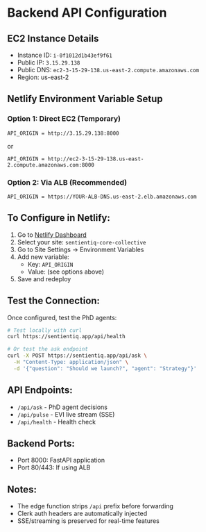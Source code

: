 # Backend API Configuration

## EC2 Instance Details
- Instance ID: `i-0f1012d1b43ef9f61`
- Public IP: `3.15.29.138`
- Public DNS: `ec2-3-15-29-138.us-east-2.compute.amazonaws.com`
- Region: us-east-2

## Netlify Environment Variable Setup

### Option 1: Direct EC2 (Temporary)
```
API_ORIGIN = http://3.15.29.138:8000
```
or
```
API_ORIGIN = http://ec2-3-15-29-138.us-east-2.compute.amazonaws.com:8000
```

### Option 2: Via ALB (Recommended)
```
API_ORIGIN = https://YOUR-ALB-DNS.us-east-2.elb.amazonaws.com
```

## To Configure in Netlify:

1. Go to [Netlify Dashboard](https://app.netlify.com)
2. Select your site: `sentientiq-core-collective`
3. Go to Site Settings → Environment Variables
4. Add new variable:
   - Key: `API_ORIGIN`
   - Value: (see options above)
5. Save and redeploy

## Test the Connection:

Once configured, test the PhD agents:
```bash
# Test locally with curl
curl https://sentientiq.app/api/health

# Or test the ask endpoint
curl -X POST https://sentientiq.app/api/ask \
  -H "Content-Type: application/json" \
  -d '{"question": "Should we launch?", "agent": "Strategy"}'
```

## API Endpoints:
- `/api/ask` - PhD agent decisions
- `/api/pulse` - EVI live stream (SSE)
- `/api/health` - Health check

## Backend Ports:
- Port 8000: FastAPI application
- Port 80/443: If using ALB

## Notes:
- The edge function strips `/api` prefix before forwarding
- Clerk auth headers are automatically injected
- SSE/streaming is preserved for real-time features
